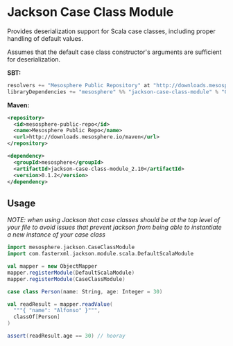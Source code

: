 # Jackson Case Class Module

Provides deserialization support for Scala case classes, including proper handling of default values.

Assumes that the default case class constructor's arguments are sufficient for deserialization. 

**SBT:**

```scala
resolvers += "Mesosphere Public Repository" at "http://downloads.mesosphere.io/maven"
libraryDependencies += "mesosphere" %% "jackson-case-class-module" % "0.1.2"
```

**Maven:**

```xml
<repository>
  <id>mesosphere-public-repo</id>
  <name>Mesosphere Public Repo</name>
  <url>http://downloads.mesosphere.io/maven</url>
</repository>

<dependency>
  <groupId>mesosphere</groupId>
  <artifactId>jackson-case-class-module_2.10</artifactId>
  <version>0.1.2</version>
</dependency>
```

## Usage
_NOTE: when using Jackson that case classes should be at the top level of your file to avoid issues that prevent jackson from being able to instantiate a new instance of your case class_

```scala
import mesosphere.jackson.CaseClassModule
import com.fasterxml.jackson.module.scala.DefaultScalaModule

val mapper = new ObjectMapper
mapper.registerModule(DefaultScalaModule)
mapper.registerModule(CaseClassModule)

case class Person(name: String, age: Integer = 30)

val readResult = mapper.readValue(
  """{ "name": "Alfonso" }""",
  classOf[Person]
)

assert(readResult.age == 30) // hooray
```
